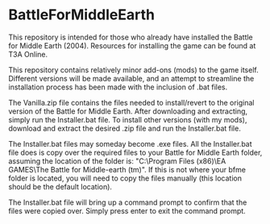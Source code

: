 # BattleForMiddleEarth
This repository is intended for those who already have installed the Battle for Middle Earth (2004). Resources for installing the game can be found at T3A Online.

This repository contains relatively minor add-ons (mods) to the game itself. Different versions will be made available, and an attempt to streamline the installation process has been made with the inclusion of .bat files.

The Vanilla.zip file contains the files needed to install/revert to the original version of the Battle for Middle Earth. After downloading and extracting, simply run the Installer.bat file. To install other versions (with my mods), download and extract the desired .zip file and run the Installer.bat file.

The Installer.bat files may someday become .exe files. All the Installer.bat file does is copy over the required files to your Battle for Middle Earth folder, assuming the location of the folder is: "C:\Program Files (x86)\EA GAMES\The Battle for Middle-earth (tm)". If this is not where your bfme folder is located, you will need to copy the files manually (this location should be the default location).

The Installer.bat file will bring up a command prompt to confirm that the files were copied over. Simply press enter to exit the command prompt.
